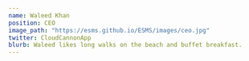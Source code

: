 ```yaml
---
name: Waleed Khan
position: CEO
image_path: "https://esms.github.io/ESMS/images/ceo.jpg"
twitter: CloudCannonApp
blurb: Waleed likes long walks on the beach and buffet breakfast.
---
```

